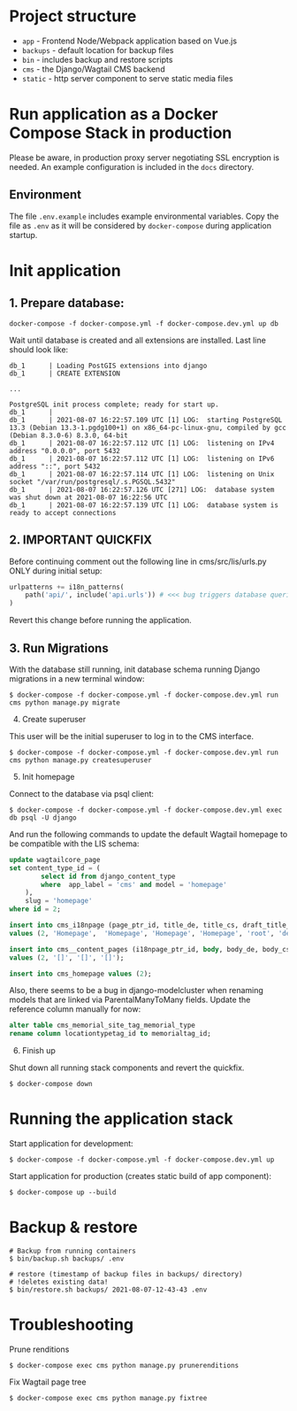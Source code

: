 # Project structure

* `app` - Frontend Node/Webpack application based on Vue.js
* `backups` - default location for backup files
* `bin` - includes backup and restore scripts
* `cms` - the Django/Wagtail CMS backend
* `static` - http server component to serve static media files

# Run application as a Docker Compose Stack in production

Please be aware, in production proxy server negotiating SSL encryption is needed. 
An example configuration is included in the `docs` directory.

## Environment

The file `.env.example` includes example environmental variables. Copy the file as `.env` as it will
be considered by `docker-compose` during application startup.

# Init application

## 1. Prepare database:
`````
docker-compose -f docker-compose.yml -f docker-compose.dev.yml up db
`````

Wait until database is created and all extensions are installed. Last line should look like:

``````
db_1      | Loading PostGIS extensions into django
db_1      | CREATE EXTENSION

...

PostgreSQL init process complete; ready for start up.
db_1      |
db_1      | 2021-08-07 16:22:57.109 UTC [1] LOG:  starting PostgreSQL 13.3 (Debian 13.3-1.pgdg100+1) on x86_64-pc-linux-gnu, compiled by gcc (Debian 8.3.0-6) 8.3.0, 64-bit
db_1      | 2021-08-07 16:22:57.112 UTC [1] LOG:  listening on IPv4 address "0.0.0.0", port 5432
db_1      | 2021-08-07 16:22:57.112 UTC [1] LOG:  listening on IPv6 address "::", port 5432
db_1      | 2021-08-07 16:22:57.114 UTC [1] LOG:  listening on Unix socket "/var/run/postgresql/.s.PGSQL.5432"
db_1      | 2021-08-07 16:22:57.126 UTC [271] LOG:  database system was shut down at 2021-08-07 16:22:56 UTC
db_1      | 2021-08-07 16:22:57.139 UTC [1] LOG:  database system is ready to accept connections
``````

## 2. IMPORTANT QUICKFIX

Before continuing comment out the following line in cms/src/lis/urls.py 
ONLY during initial setup:

````` python
urlpatterns += i18n_patterns(
    path('api/', include('api.urls')) # <<< bug triggers database queries during migration
)
`````

Revert this change before running the application.

## 3. Run Migrations 

With the database still running, init database schema running Django migrations in a new terminal window:
`````
$ docker-compose -f docker-compose.yml -f docker-compose.dev.yml run cms python manage.py migrate
`````

4. Create superuser 

This user will be the initial superuser to log in to the CMS interface.

`````
$ docker-compose -f docker-compose.yml -f docker-compose.dev.yml run cms python manage.py createsuperuser
`````

5. Init homepage

Connect to the database via psql client:

`````
$ docker-compose -f docker-compose.yml -f docker-compose.dev.yml exec db psql -U django
`````

And run the following commands to update the default Wagtail homepage to be compatible with the LIS schema:
````sql
update wagtailcore_page 
set content_type_id = (
		select id from django_content_type 
		where  app_label = 'cms' and model = 'homepage'
	),
	slug = 'homepage'
where id = 2;

insert into cms_i18npage (page_ptr_id, title_de, title_cs, draft_title_de, draft_title_cs, editor, original_language, temporary_redirect)
values (2, 'Homepage',	'Homepage',	'Homepage',	'Homepage',	'root', 'de', '');

insert into cms__content_pages (i18npage_ptr_id, body, body_de, body_cs)
values (2, '[]', '[]', '[]');

insert into cms_homepage values (2);
`````

Also, there seems to be a bug in django-modelcluster when renaming models that are
linked via ParentalManyToMany fields. Update the reference column manually for now:

`````sql
alter table cms_memorial_site_tag_memorial_type
rename column locationtypetag_id to memorialtag_id;
`````

6. Finish up

Shut down all running stack components and revert the quickfix.
`````
$ docker-compose down
`````

# Running the application stack

Start application for development:
`````
$ docker-compose -f docker-compose.yml -f docker-compose.dev.yml up
`````

Start application for production (creates static build of app component):
`````
$ docker-compose up --build
`````

# Backup & restore

``````
# Backup from running containers
$ bin/backup.sh backups/ .env

# restore (timestamp of backup files in backups/ directory)
# !deletes existing data!
$ bin/restore.sh backups/ 2021-08-07-12-43-43 .env
``````

# Troubleshooting

Prune renditions
`````
$ docker-compose exec cms python manage.py prunerenditions
`````

Fix Wagtail page tree
`````
$ docker-compose exec cms python manage.py fixtree
`````

